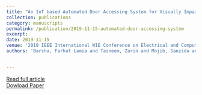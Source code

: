 ```yaml
---
title: "An IoT based Automated Door Accessing System for Visually Impaired People"
collection: publications
category: manuscripts
permalink: /publication/2019-11-15-automated-door-accessing-system
excerpt: 
date: 2019-11-15
venue: '2019 IEEE International WIE Conference on Electrical and Computer Engineering (WIECON-ECE)'
authors: 'Barsha, Farhat Lamia and Tasneem, Zarin and Mojib, Sanzida and Afrin, Masuda and Jahan, Nusrat and Tasnim, Marzouka and Habiba, Umma and Islam, Muhammad Nazrul'

 
---
```

[Read full article](https://ieeexplore.ieee.org/abstract/document/9019945)    
[Dowload Paper](https://ieeexplore.ieee.org/abstract/document/9019945)
